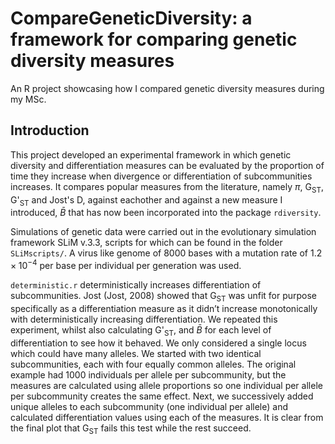 # CompareGeneticDiversity: a framework for comparing genetic diversity measures
An R project showcasing how I compared genetic diversity measures during my MSc.

## Introduction
This project developed an experimental framework in which genetic diversity and differentiation measures can be evaluated by the proportion of time they increase when divergence or differentiation of subcommunities increases. It compares popular measures from the literature, namely $\pi$, G<sub>ST</sub>, G'<sub>ST</sub> and Jost's D,  against eachother and against a new measure I introduced, $\bar{B}$ that has now been incorporated into the package `rdiversity`.

Simulations of genetic data were carried out in the evolutionary simulation framework SLiM v.3.3, scripts for which can be found in the folder `SLiMscripts/`. A virus like genome of 8000 bases with a mutation rate of $1.2\times10^{-4}$ per base per individual per generation was used.

`deterministic.r` deterministically increases differentiation of subcommunities. Jost (Jost, 2008) showed that G<sub>ST</sub> was unfit for purpose specifically as a differentiation measure as it didn’t increase monotonically with deterministically increasing differentiation. We repeated this experiment, whilst also calculating G'<sub>ST</sub>, and $\bar{B}$ for each level of differentiation to see how it behaved. We only considered a single locus which could have many alleles. We started with two identical subcommunities, each with four equally common alleles. The original example had 1000 individuals per allele per subcommunity, but the measures are calculated using allele proportions so one individual per allele per subcommunity creates the same effect. Next, we successively added unique alleles to each subcommunity (one individual per allele) and calculated differentiation values using each of the measures. It is clear from the final plot that G<sub>ST</sub> fails this test while the rest succeed.

